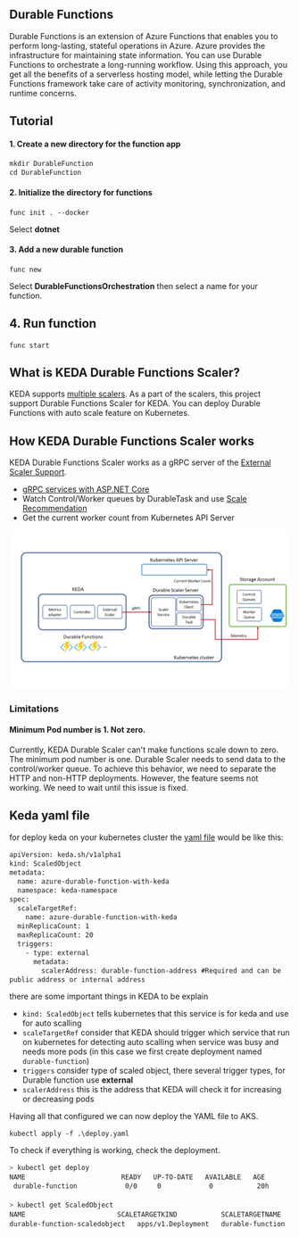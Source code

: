 ## Durable Functions

Durable Functions is an extension of Azure Functions that enables you to perform long-lasting, stateful operations in Azure. Azure provides the infrastructure for maintaining state information. You can use Durable Functions to orchestrate a long-running workflow. Using this approach, you get all the benefits of a serverless hosting model, while letting the Durable Functions framework take care of activity monitoring, synchronization, and runtime concerns.

## Tutorial

#### 1. Create a new directory for the function app

```cli
mkdir DurableFunction
cd DurableFunction
```

#### 2. Initialize the directory for functions

```cli
func init . --docker
```

Select **dotnet**

#### 3. Add a new durable function

```cli
func new
```

Select **DurableFunctionsOrchestration** then select a name for your function.

## 4. Run function


```cli
func start
```

## What is KEDA Durable Functions Scaler?

KEDA supports [multiple scalers](https://github.com/kedacore/keda). As a part of the scalers, this project support Durable Functions Scaler for KEDA. You can deploy Durable Functions with auto scale feature on Kubernetes.

## How KEDA Durable Functions Scaler works

KEDA Durable Functions Scaler works as a gRPC server of the [External Scaler Support](https://github.com/kedacore/keda/pull/294).

* [gRPC services with ASP.NET Core](https://docs.microsoft.com/en-us/aspnet/core/grpc/aspnetcore?view=aspnetcore-3.0&tabs=visual-studio)
* Watch Control/Worker queues by DurableTask and use [Scale Recommendation](https://github.com/Azure/durabletask/blob/master/src/DurableTask.AzureStorage/Monitoring/DisconnectedPerformanceMonitor.cs#L89)
* Get the current worker count from Kubernetes API Server

![Overview](images/durable-keda.png)

### Limitations

#### Minimum Pod number is 1. Not zero.

Currently, KEDA Durable Scaler can't make functions scale down to zero. The minimum pod number is one. Durable Scaler needs to send data to the control/worker queue. To achieve this behavior, we need to separate the HTTP and non-HTTP deployments. However, the feature seems not working. We need to wait until this issue is fixed.

## Keda yaml file
for deploy keda on your kubernetes cluster the [yaml file](../build/durable-function-deploy.yml) would be like this:
```cli
apiVersion: keda.sh/v1alpha1
kind: ScaledObject
metadata:
  name: azure-durable-function-with-keda
  namespace: keda-namespace
spec:
  scaleTargetRef:
    name: azure-durable-function-with-keda
  minReplicaCount: 1
  maxReplicaCount: 20
  triggers:
    - type: external
      metadata:
        scalerAddress: durable-function-address #Required and can be public address or internal address
```
there are some important things in KEDA to be explain
- ``kind: ScaledObject`` tells kubernetes that this service is for keda and use for auto scalling
- ``scaleTargetRef`` consider that KEDA should trigger which service that run on kubernetes for detecting auto scalling when service was busy and needs more pods (in this case we first create deployment named ``durable-function``)
- ``triggers`` consider type of scaled object, there several trigger types, for Durable function use **external**
- ``scalerAddress`` this is the address that KEDA will check it for increasing or decreasing pods

Having all that configured we can now deploy the YAML file to AKS.
```bashe
kubectl apply -f .\deploy.yaml 
```
To check if everything is working, check the deployment.
```bash
> kubectl get deploy
NAME                        READY   UP-TO-DATE   AVAILABLE   AGE
 durable-function            0/0     0            0           20h

> kubectl get ScaledObject
NAME                       SCALETARGETKIND           SCALETARGETNAME             TRIGGERS      AUTHENTICATION   READY   ACTIVE      AGE
durable-function-scaledobject   apps/v1.Deployment   durable-function            external                       True      False     20h
```